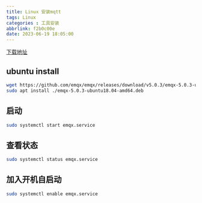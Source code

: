 ```yaml
---
title: Linux 安装mqtt
tags: Linux
categories : 工具安装
abbrlink: f2b0c00e
date: 2023-06-19 18:05:00
---
```


[下载地址](https://github.com/emqx/emqx/releases)

## ubuntu install

```bash
wget https://github.com/emqx/emqx/releases/download/v5.0.3/emqx-5.0.3-ubuntu18.04-amd64.deb
sudo apt install ./emqx-5.0.3-ubuntu18.04-amd64.deb
```

## 启动

```bash
sudo systemctl start emqx.service
```

## 查看状态

```bash
sudo systemctl status emqx.service
```

## 加入开机自启动

```bash
sudo systemctl enable emqx.service
```
